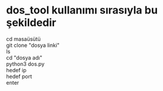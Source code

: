 # dos_tool kullanımı sırasıyla bu şekildedir
cd masaüsütü <br>
git clone "dosya linki"<br>
ls<br>
cd "dosya adı"<br>
python3 dos.py<br>
hedef ip<br>
hedef port <br>
enter
